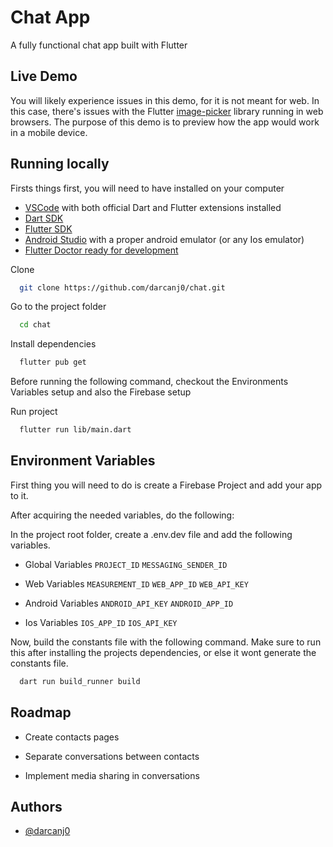 
# Chat App

A fully functional chat app built with Flutter


## Live Demo

You will likely experience issues in this demo, for it is not meant for web. In this case, there's issues with the Flutter [image-picker](https://pub.dev/packages/image_picker) library running in web browsers. The purpose of this demo is to preview how the app would work in a mobile device.


## Running locally

Firsts things first, you will need to have installed on your computer

- [VSCode](https://code.visualstudio.com/) with both official Dart and Flutter extensions installed
- [Dart SDK](https://dart.dev/get-dart)
- [Flutter SDK](https://docs.flutter.dev/get-started/install)
- [Android Studio](https://developer.android.com/studio/install?hl=pt-br) with a proper android emulator (or any Ios emulator)
- [Flutter Doctor ready for development](https://docs.flutter.dev/get-started/install/windows#run-flutter-doctor)

Clone

```bash
  git clone https://github.com/darcanj0/chat.git
```

Go to the project folder

```bash
  cd chat
```

Install dependencies

```bash
  flutter pub get
```

Before running the following command, checkout the Environments Variables setup and also the Firebase setup 

Run project

```bash
  flutter run lib/main.dart
```


## Environment Variables
First thing you will need to do is create a Firebase Project and add your app to it.

After acquiring the needed variables, do the following:

In the project root folder, create a .env.dev file and add the following variables.

- Global Variables
`PROJECT_ID`
`MESSAGING_SENDER_ID`

- Web Variables
`MEASUREMENT_ID`
`WEB_APP_ID`
`WEB_API_KEY`


- Android Variables
`ANDROID_API_KEY`
`ANDROID_APP_ID`

- Ios Variables
`IOS_APP_ID`
`IOS_API_KEY`

Now, build the constants file with the following command. Make sure to run this after installing the projects dependencies, or else it wont generate the constants file.

```bash
  dart run build_runner build
```





## Roadmap

- Create contacts pages

- Separate conversations between contacts

- Implement media sharing in conversations


## Authors

- [@darcanj0](https://www.github.com/darcanj0)

